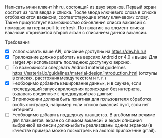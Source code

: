 Написать мини клиент hh.ru, состоящий из двух экранов.
Первый экран состоит из поля ввода и списка.
После ввода ключевого слова в списке отображаются вакансии, соответствующие этому ключевому слову. Также присутствует возможностью обновления списка вакансий с помощью паттерна pull-to-refresh. По нажатию на элемент списка вакансий открывается второй экран с описанием данной вакансии.

Требования

- [x] Использовать наше API, описание доступно на https://dev.hh.ru/
- [x]  Приложение должно работать на версиях Android от 4.0 и выше. Для Target Api использовать последнюю доступную версию.
- [ ]  По возможности следовать Android material guidelines https://material.io/guidelines/material-design/introduction.html (отступы в списках, расстояния между текстом и т. п.)
- [x]  Необходимо добавить кэширование данных, и в случае, если последующий запуск приложения происходит без интернета, выдавать введенные в предыдущий раз  данные
- [ ]  В приложении должна быть понятная для пользователя обработка особых ситуаций, например если список вакансий пуст, если нет интернета.
- [ ]  Необходимо добавить поддержку планшетов. В альбомном режиме для планшетов, экран со списком вакансий и экран описания выбранной вакансии должны быть реализованы одним экраном (в качестве примера можно посмотреть на android приложение gmail).